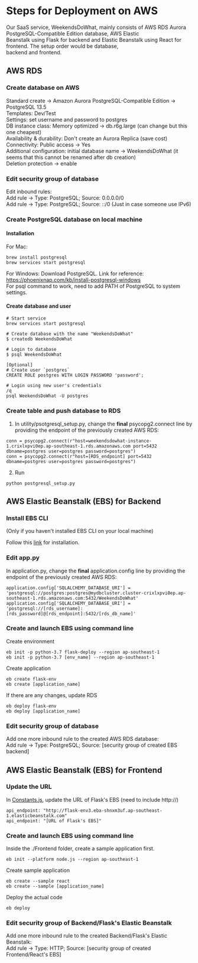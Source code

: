 # Steps for Deployment on AWS
Our SaaS service, WeekendsDoWhat, mainly consists of AWS RDS Aurora PostgreSQL-Compatible Edition database, AWS Elastic  
Beanstalk using Flask for backend and Elastic Beanstalk using React for frontend. The setup order would be database,  
backend and frontend.

## AWS RDS

### Create database on AWS

Standard create -> Amazon Aurora PostgreSQL-Compatible Edition -> PostgreSQL 13.5  
Templates: Dev/Test  
Settings: set username and password to postgres  
DB instance class: Memory optimized -> db.r6g.large (can change but this one cheapest)  
Availability & durability: Don't create an Aurora Replica (save cost)  
Connectivity: Public access -> Yes  
Additional configuration: initial database name -> WeekendsDoWhat (it seems that this cannot be renamed after db creation)  
                          Deletion protection -> enable

### Edit security group of database
Edit inbound rules:   
Add rule -> Type: PostgreSQL; Source: 0.0.0.0/0  
Add rule -> Type: PostgreSQL; Source: ::/0 (Just in case someone use IPv6)

### Create PostgreSQL database on local machine
#### Installation

For Mac:
```
brew install postgresql
brew services start postgresql
```

For Windows:
Download PostgreSQL. Link for reference: https://phoenixnap.com/kb/install-postgresql-windows  
For psql command to work, need to add PATH of PostgreSQL to system settings.

#### Create database and user
```
# Start service
brew services start postgresql

# Create database with the name "WeekendsDoWhat"
$ createdb WeekendsDoWhat

# Login to database
$ psql WeekendsDoWhat

[Optional]
# Create user `postgres`
CREATE ROLE postgres WITH LOGIN PASSWORD 'password';

# Login using new user's credentials
/q
psql WeekendsDoWhat -U postgres
```


### Create table and push database to RDS
1. In utility/psotgresql_setup.py, change the **final** psycopg2.connect line by providing the endpoint of the previously created AWS RDS:
```
conn = psycopg2.connect(r"host=weekendsdowhat-instance-1.crixlxpvi0ep.ap-southeast-1.rds.amazonaws.com port=5432 dbname=postgres user=postgres password=postgres")
conn = psycopg2.connect(r"host=[RDS_endpoint] port=5432 dbname=postgres user=postgres password=postgres")
```
2. Run
```
python postgresql_setup.py
```

## AWS Elastic Beanstalk (EBS) for Backend

### Install EBS CLI
(Only if you haven't installed EBS CLI on your local machine)

Follow this [link](https://github.com/aws/aws-elastic-beanstalk-cli-setup) for installation.

### Edit app.py
In application.py, change the **final** application.config line by providing the endpoint of the previously created AWS RDS:
```
application.config['SQLALCHEMY_DATABASE_URI'] = 'postgresql://postgres:postgres@mydbcluster.cluster-crixlxpvi0ep.ap-southeast-1.rds.amazonaws.com:5432/WeekendsDoWhat'
application.config['SQLALCHEMY_DATABASE_URI'] = 'postgresql://[rds_username]:[rds_password]@[rds_endpoint]:5432/[rds_db_name]'
```

### Create and launch EBS using command line 
Create environment
```
eb init -p python-3.7 flask-deploy --region ap-southeast-1
eb init -p python-3.7 [env_name] --region ap-southeast-1
```
Create application
```
eb create flask-env
eb create [application_name]
```
If there are any changes, update RDS
```
eb deploy flask-env
eb deploy [application_name]
```

### Edit security group of database
Add one more inbound rule to the created AWS RDS database:  
Add rule -> Type: PostgreSQL; Source: [security group of created EBS backend]

## AWS Elastic Beanstalk (EBS) for Frontend

### Update the URL
In [Constants.js](../Frontend/src/Utils/Constants.js), update the URL of Flask's EBS (need to include http://)
```
api_endpoint: "http://flask-env3.eba-shnxm3uf.ap-southeast-1.elasticbeanstalk.com"
api_endpoint: "[URL of Flask's EBS]"
```

### Create and launch EBS using command line
Inside the ./Frontend folder, create a sample application first.
```
eb init --platform node.js --region ap-southeast-1
```
Create sample application
```
eb create --sample react
eb create --sample [application_name]
```
Deploy the actual code
```
eb deploy
```

### Edit security group of Backend/Flask's Elastic Beanstalk
Add one more inbound rule to the created Backend/Flask's Elastic Beanstalk:  
Add rule -> Type: HTTP; Source: [security group of created Frontend/React's EBS]
